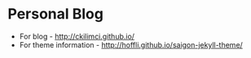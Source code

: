 # Personal Blog

* For blog - http://ckilimci.github.io/
* For theme information - http://hoffli.github.io/saigon-jekyll-theme/

